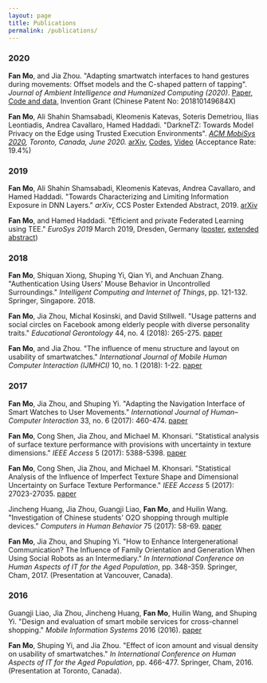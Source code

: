 ```yaml
---
layout: page
title: Publications
permalink: /publications/
---
```


### 2020
**Fan Mo**, and Jia Zhou. "Adapting smartwatch interfaces to hand gestures during movements: Offset models and the C-shaped pattern of tapping". *Journal of Ambient Intelligence and Humanized Computing (2020)*. [Paper](http://doi.org/10.1007/s12652-020-02545-3), [Code and data](https://github.com/mofanv/use-smartwatch-movement), Invention Grant (Chinese Patent No: 201810149684X)

**Fan Mo**, Ali Shahin Shamsabadi, Kleomenis Katevas, Soteris Demetriou, Ilias Leontiadis, Andrea Cavallaro, Hamed Haddadi. "DarkneTZ: Towards Model Privacy on the Edge using Trusted Execution Environments". *[ACM MobiSys 2020](https://www.sigmobile.org/mobisys/2020/), Toronto, Canada, June 2020.* [arXiv](https://arxiv.org/abs/2004.05703), [Codes](https://github.com/mofanv/darknetp), [Video](https://www.youtube.com/watch?v=mEAlONq3MU4) (Acceptance Rate: 19.4%)

### 2019
**Fan Mo**, Ali Shahin Shamsabadi, Kleomenis Katevas, Andrea Cavallaro, and Hamed Haddadi. "Towards Characterizing and Limiting Information Exposure in DNN Layers." *arXiv*, CCS Poster Extended Abstract, 2019. [arXiv](https://arxiv.org/pdf/1907.06034.pdf)

**Fan Mo**, and Hamed Haddadi. "Efficient and private Federated Learning using TEE." *EuroSys 2019* March 2019, Dresden, Germany ([poster](https://mofanv.github.io/papers/poster_eurosys_2019.pdf), [extended abstract](https://mofanv.github.io/papers/abstract_eurosys_2019.pdf))

### 2018
**Fan Mo**, Shiquan Xiong, Shuping Yi, Qian Yi, and Anchuan Zhang. "Authentication Using Users’ Mouse Behavior in Uncontrolled Surroundings." *Intelligent Computing and Internet of Things*, pp. 121-132. Springer, Singapore. 2018.

**Fan Mo**, Jia Zhou, Michal Kosinski, and David Stillwell. "Usage patterns and social circles on Facebook among elderly people with diverse personality traits." *Educational Gerontology* 44, no. 4 (2018): 265-275. [paper](https://www.tandfonline.com/doi/abs/10.1080/03601277.2018.1459088)

**Fan Mo**, and Jia Zhou. "The influence of menu structure and layout on usability of smartwatches." *International Journal of Mobile Human Computer Interaction (IJMHCI)* 10, no. 1 (2018): 1-22. [paper](https://www.igi-global.com/article/the-influence-of-menu-structure-and-layout-on-usability-of-smartwatches/190671)


### 2017
**Fan Mo**, Jia Zhou, and Shuping Yi. "Adapting the Navigation Interface of Smart Watches to User Movements." *International Journal of Human–Computer Interaction* 33, no. 6 (2017): 460-474. [paper](https://www.tandfonline.com/doi/abs/10.1080/10447318.2017.1279826)

**Fan Mo**, Cong Shen, Jia Zhou, and Michael M. Khonsari. "Statistical analysis of surface texture performance with provisions with uncertainty in texture dimensions." *IEEE Access* 5 (2017): 5388-5398. [paper](https://ieeexplore.ieee.org/abstract/document/7907295/)

**Fan Mo**, Cong Shen, Jia Zhou, and Michael M. Khonsari. "Statistical Analysis of the Influence of Imperfect Texture Shape and Dimensional Uncertainty on Surface Texture Performance." *IEEE Access* 5 (2017): 27023-27035. [paper](https://ieeexplore.ieee.org/document/8094909/)

Jincheng Huang, Jia Zhou, Guangji Liao, **Fan Mo**, and Huilin Wang. "Investigation of Chinese students' O2O shopping through multiple devices." *Computers in Human Behavior* 75 (2017): 58-69. [paper](https://www.sciencedirect.com/science/article/pii/S0747563217302935)

**Fan Mo**, Jia Zhou, and Shuping Yi. "How to Enhance Intergenerational Communication? The Influence of Family Orientation and Generation When Using Social Robots as an Intermediary." *In International Conference on Human Aspects of IT for the Aged Population*, pp. 348-359. Springer, Cham, 2017. (Presentation at Vancouver, Canada).


### 2016
Guangji Liao, Jia Zhou, Jincheng Huang, **Fan Mo**, Huilin Wang, and Shuping Yi. "Design and evaluation of smart mobile services for cross-channel shopping." *Mobile Information Systems* 2016 (2016). [paper](https://www.hindawi.com/journals/misy/2016/3602980/abs/)

**Fan Mo**, Shuping Yi, and Jia Zhou. "Effect of icon amount and visual density on usability of smartwatches." *In International Conference on Human Aspects of IT for the Aged Population*, pp. 466-477. Springer, Cham, 2016. (Presentation at Toronto, Canada).
